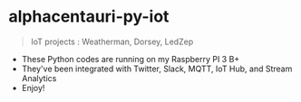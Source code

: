 # alphacentauri-py-iot
>IoT projects : Weatherman, Dorsey, LedZep

- These Python codes are running on my Raspberry PI 3 B+
- They've been integrated with Twitter, Slack, MQTT, IoT Hub, and Stream Analytics
- Enjoy!

